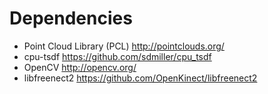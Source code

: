 # Dependencies

- Point Cloud Library (PCL) http://pointclouds.org/
- cpu-tsdf https://github.com/sdmiller/cpu_tsdf
- OpenCV http://opencv.org/
- libfreenect2 https://github.com/OpenKinect/libfreenect2
